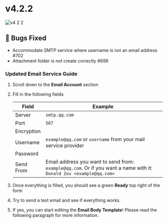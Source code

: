 # v4.2.2

![v4 2 2](https://wgdashboard-resources.tor1.cdn.digitaloceanspaces.com/Releases/v4.2.2.png)

## 🧐 Bugs Fixed
- Accommodate SMTP service where username is not an email address #702
- Attachment folder is not create correctly #699

### Updated Email Service Guide
1. Scroll down to the **Email Account** section
2. Fill in the following fields

   | Field      | Example                                                                                                             |
   |------------|---------------------------------------------------------------------------------------------------------------------|
   | Server     | `smtp.qq.com`                                                                                                       |
   | Port       | `567`                                                                                                               |
   | Encryption |                                                                                                                     |
   | Username   | `example@qq.com` or `username` from your mail service provider                                                      |
   | Password   |                                                                                                                     |
   | Send From  | Email address you want to send from: `example@qq.com`. Or if you want a name with it: `Donald Zou <example@qq.com>` |

3. Once everything is filled, you should see a green **Ready** top right of the form
4. Try to send a test email and see if everything works.
5. If yes, you can start editing the **Email Body Template**! Please read the following paragraph for more information.
